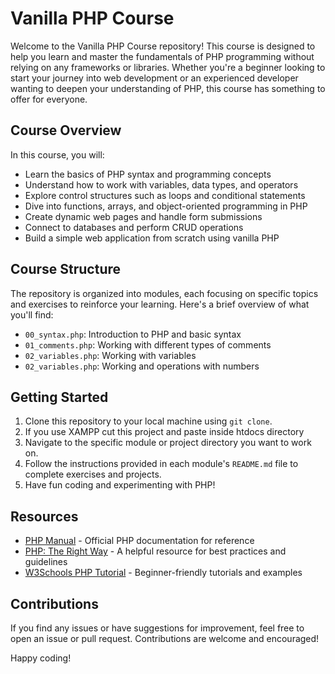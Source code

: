 # Vanilla PHP Course

Welcome to the Vanilla PHP Course repository! This course is designed to help you learn and master the fundamentals of PHP programming without relying on any frameworks or libraries. Whether you're a beginner looking to start your journey into web development or an experienced developer wanting to deepen your understanding of PHP, this course has something to offer for everyone.

## Course Overview

In this course, you will:

- Learn the basics of PHP syntax and programming concepts
- Understand how to work with variables, data types, and operators
- Explore control structures such as loops and conditional statements
- Dive into functions, arrays, and object-oriented programming in PHP
- Create dynamic web pages and handle form submissions
- Connect to databases and perform CRUD operations
- Build a simple web application from scratch using vanilla PHP

## Course Structure

The repository is organized into modules, each focusing on specific topics and exercises to reinforce your learning. Here's a brief overview of what you'll find:

- `00_syntax.php`: Introduction to PHP and basic syntax
- `01_comments.php`: Working with different types of comments
- `02_variables.php`: Working with variables
- `02_variables.php`: Working and operations with numbers

## Getting Started

1. Clone this repository to your local machine using `git clone`.
2. If you use XAMPP cut this project and paste inside htdocs directory
3. Navigate to the specific module or project directory you want to work on.
4. Follow the instructions provided in each module's `README.md` file to complete exercises and projects.
5. Have fun coding and experimenting with PHP!

## Resources

- [PHP Manual](https://www.php.net/manual/en/) - Official PHP documentation for reference
- [PHP: The Right Way](https://phptherightway.com/) - A helpful resource for best practices and guidelines
- [W3Schools PHP Tutorial](https://www.w3schools.com/php/) - Beginner-friendly tutorials and examples

## Contributions

If you find any issues or have suggestions for improvement, feel free to open an issue or pull request. Contributions are welcome and encouraged!

Happy coding!